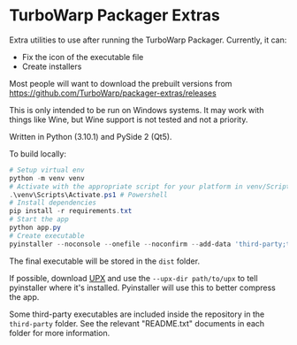 # TurboWarp Packager Extras

Extra utilities to use after running the TurboWarp Packager. Currently, it can:

 - Fix the icon of the executable file
 - Create installers

Most people will want to download the prebuilt versions from https://github.com/TurboWarp/packager-extras/releases

This is only intended to be run on Windows systems. It may work with things like Wine, but Wine support is not tested and not a priority.

Written in Python (3.10.1) and PySide 2 (Qt5).

To build locally:

```powershell
# Setup virtual env
python -m venv venv
# Activate with the appropriate script for your platform in venv/Scripts, eg.
.\venv\Scripts\Activate.ps1 # Powershell
# Install dependencies
pip install -r requirements.txt
# Start the app
python app.py
# Create executable
pyinstaller --noconsole --onefile --noconfirm --add-data 'third-party;third-party' --splash splash.png -n "turbowarp-packager-extras" app.py
```

The final executable will be stored in the `dist` folder.

If possible, download [UPX](https://github.com/upx/upx/releases) and use the `--upx-dir path/to/upx` to tell pyinstaller where it's installed. Pyinstaller will use this to better compress the app.

Some third-party executables are included inside the repository in the `third-party` folder. See the relevant "README.txt" documents in each folder for more information.
